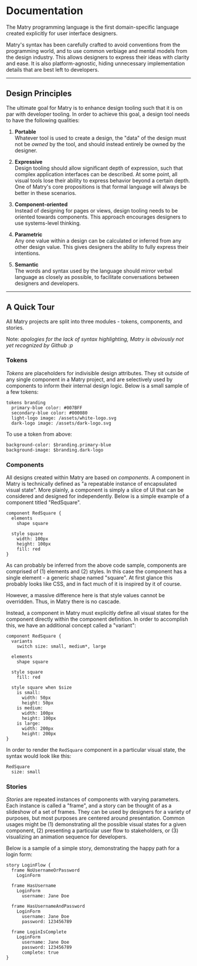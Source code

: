 
# Documentation

The Matry programming language is the first domain-specific language created explicitly for user interface designers.

Matry's syntax has been carefully crafted to avoid conventions from the programming world, and to use common verbiage and mental models from the design industry.
This allows designers to express their ideas with clarity and ease.
It is also platform-agnostic, hiding unnecessary implementation details that are best left to developers.

---

## Design Principles

The ultimate goal for Matry is to enhance design tooling such that it is on par with developer tooling.
In order to achieve this goal, a design tool needs to have the following qualities:

1. **Portable**  
Whatever tool is used to create a design, the "data" of the design must not be _owned_ by the tool, and should instead entirely be owned by the designer.

2. **Expressive**  
Design tooling should allow significant depth of expression, such that complex application interfaces can be described.
At some point, all visual tools lose their ability to express behavior beyond a certain depth.
One of Matry's core propositions is that formal language will always be better in these scenarios.

2. **Component-oriented**  
Instead of designing for pages or views, design tooling needs to be oriented towards components.
This approach encourages designers to use systems-level thinking.

3. **Parametric**  
Any one value within a design can be calculated or inferred from any other design value.
This gives designers the ability to fully express their intentions.

4. **Semantic**  
The words and syntax used by the language should mirror verbal language as closely as possible, to facilitate conversations between designers and developers.

---

## A Quick Tour

All Matry projects are split into three modules - tokens, components, and stories.

Note: _apologies for the lack of syntax highlighting, Matry is obviously not yet recognized by Github :p_

### Tokens

*Tokens* are placeholders for indivisible design attributes.
They sit outside of any single component in a Matry project, and are selectively used by components to inform their internal design logic.
Below is a small sample of a few tokens:

```
tokens branding
  primary-blue color: #007BFF
  secondary-blue color: #000080
  light-logo image: /assets/white-logo.svg
  dark-logo image: /assets/dark-logo.svg
```

To use a token from above:

```
background-color: $branding.primary-blue
background-image: $branding.dark-logo
```

### Components

All designs created within Matry are based on *components*.
A component in Matry is technically defined as "a repeatable instance of encapsulated visual state".
More plainly, a component is simply a slice of UI that can be considered and designed for independently.
Below is a simple example of a component titled "RedSquare".

```
component RedSquare {
  elements
    shape square

  style square
    width: 100px
    height: 100px
    fill: red
}
```

As can probably be inferred from the above code sample, components are comprised of (1) elements and (2) styles.
In this case the component has a single element - a generic shape named "square".
At first glance this probably looks like CSS, and in fact much of it is inspired by it of course.

However, a massive difference here is that style values cannot be overridden.
Thus, in Matry there is no cascade.

Instead, a component in Matry must explicitly define all visual states for the component directly within the component definition.
In order to accomplish this, we have an additional concept called a "variant":

```
component RedSquare {
  variants
    switch size: small, medium*, large

  elements
    shape square

  style square
    fill: red

  style square when $size
    is small:
      width: 50px
      height: 50px
    is medium:
      width: 100px
      height: 100px
    is large:
      width: 200px
      height: 200px
}
```

In order to render the `RedSquare` component in a particular visual state, the syntax would look like this:

```
RedSquare
  size: small
```

### Stories

*Stories* are repeated instances of components with varying parameters.
Each instance is called a "frame", and a story can be thought of as a slideshow of a set of frames.
They can be used by designers for a variety of purposes, but most purposes are centered around presentation.
Common usages might be
(1) demonstrating all the possible visual states for a given component, 
(2) presenting a particular user flow to stakeholders, or 
(3) visualizing an animation sequence for developers.

Below is a sample of a simple story, demonstrating the happy path for a login form:

```
story LoginFlow {
  frame NoUsernameOrPassword
    LoginForm
  
  frame HasUsername
    LoginForm
      username: Jane Doe
  
  frame HasUsernameAndPassword
    LoginForm
      username: Jane Doe
      password: 123456789
  
  frame LoginIsComplete
    LoginForm
      username: Jane Doe
      password: 123456789
      complete: true
}
```
